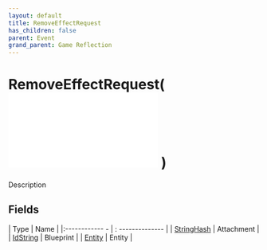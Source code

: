 ```yaml
---
layout: default
title: RemoveEffectRequest
has_children: false
parent: Event
grand_parent: Game Reflection
---
```

# RemoveEffectRequest( ![ EntityEventBase ](game-reflection/events/entity_event_base.md) )
Description 

## Fields
| Type | Name |
|:------------ - | : -------------- |
| [StringHash](game-reflection/classes/string_hash.md) | Attachment |
| [IdString](game-reflection/components/id_string.md) | Blueprint |
| [Entity](game-reflection/classes/entity.md) | Entity |
